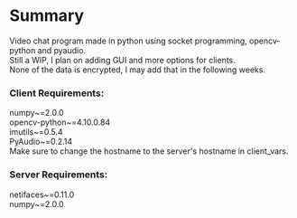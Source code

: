 # Summary
Video chat program made in python using socket programming, opencv-python and pyaudio.<br>
Still a WIP, I plan on adding GUI and more options for clients.<br>
None of the data is encrypted, I may add that in the following weeks.


### Client Requirements:
numpy~=2.0.0<br>
opencv-python~=4.10.0.84<br>
imutils~=0.5.4<br>
PyAudio~=0.2.14<br>
Make sure to change the hostname to the server's hostname in client_vars.<br>

### Server Requirements:
netifaces~=0.11.0<br>
numpy~=2.0.0
